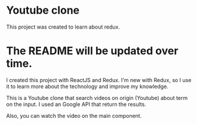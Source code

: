 # Youtube clone

This project was created to learn about redux.

# The README will be updated over time.


I created this project with ReactJS and Redux. I'm new with Redux, so I use it to learn more about the technology and improve my knowledge.

This is a Youtube clone that search videos on origin (Youtube) about term on the input. I used an Google API that return the results.

Also, you can watch the video on the main component.
